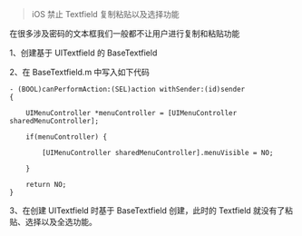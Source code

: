 > iOS 禁止 Textfield 复制粘贴以及选择功能

在很多涉及密码的文本框我们一般都不让用户进行复制和粘贴功能

1、创建基于 UITextfield 的 BaseTextfield

2、在 BaseTextfield.m 中写入如下代码

```
- (BOOL)canPerformAction:(SEL)action withSender:(id)sender
{
    
    UIMenuController *menuController = [UIMenuController sharedMenuController];
    
    if(menuController) {
        
        [UIMenuController sharedMenuController].menuVisible = NO;
        
    }
    
    return NO;
}
```

3、在创建 UITextfield 时基于 BaseTextfield 创建，此时的 Textfield 就没有了粘贴、选择以及全选功能。

